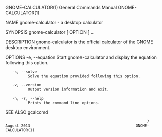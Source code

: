 GNOME-CALCULATOR(1)                                           General Commands Manual                                          GNOME-CALCULATOR(1)

NAME
       gnome-calculator - a desktop calculator

SYNOPSIS
       gnome-calculator [ OPTION ] ...

DESCRIPTION
       gnome-calculator is the official calculator of the GNOME desktop environment.

OPTIONS
       -e, --equation
              Start gnome-calculator and display the equation following this option.

       -s, --solve
              Solve the equation provided following this option.

       -v, --version
              Output version information and exit.

       -h, -?, --help
              Prints the command line options.

SEE ALSO
       gcalccmd

                                                                   7 August 2013                                               GNOME-CALCULATOR(1)
